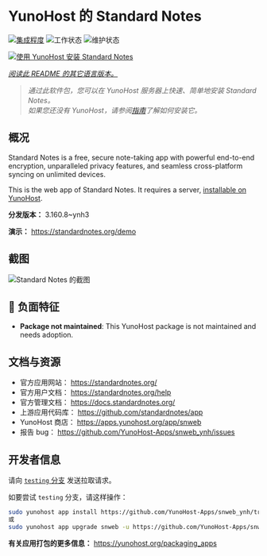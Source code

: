 <!--
注意：此 README 由 <https://github.com/YunoHost/apps/tree/master/tools/readme_generator> 自动生成
请勿手动编辑。
-->

# YunoHost 的 Standard Notes

[![集成程度](https://dash.yunohost.org/integration/snweb.svg)](https://dash.yunohost.org/appci/app/snweb) ![工作状态](https://ci-apps.yunohost.org/ci/badges/snweb.status.svg) ![维护状态](https://ci-apps.yunohost.org/ci/badges/snweb.maintain.svg)

[![使用 YunoHost 安装 Standard Notes](https://install-app.yunohost.org/install-with-yunohost.svg)](https://install-app.yunohost.org/?app=snweb)

*[阅读此 README 的其它语言版本。](./ALL_README.md)*

> *通过此软件包，您可以在 YunoHost 服务器上快速、简单地安装 Standard Notes。*  
> *如果您还没有 YunoHost，请参阅[指南](https://yunohost.org/install)了解如何安装它。*

## 概况

Standard Notes is a free, secure note-taking app with powerful end-to-end encryption, unparalleled privacy features, and seamless cross-platform syncing on unlimited devices. 

This is the web app of Standard Notes. It requires a server, [installable on YunoHost](https://github.com/YunoHost-Apps/snserver_ynh).


**分发版本：** 3.160.8~ynh3

**演示：** <https://standardnotes.org/demo>

## 截图

![Standard Notes 的截图](./doc/screenshots/standard_notes.png)

## :red_circle: 负面特征

- **Package not maintained**: This YunoHost package is not maintained and needs adoption.

## 文档与资源

- 官方应用网站： <https://standardnotes.org/>
- 官方用户文档： <https://standardnotes.org/help>
- 官方管理文档： <https://docs.standardnotes.org/>
- 上游应用代码库： <https://github.com/standardnotes/app>
- YunoHost 商店： <https://apps.yunohost.org/app/snweb>
- 报告 bug： <https://github.com/YunoHost-Apps/snweb_ynh/issues>

## 开发者信息

请向 [`testing` 分支](https://github.com/YunoHost-Apps/snweb_ynh/tree/testing) 发送拉取请求。

如要尝试 `testing` 分支，请这样操作：

```bash
sudo yunohost app install https://github.com/YunoHost-Apps/snweb_ynh/tree/testing --debug
或
sudo yunohost app upgrade snweb -u https://github.com/YunoHost-Apps/snweb_ynh/tree/testing --debug
```

**有关应用打包的更多信息：** <https://yunohost.org/packaging_apps>
